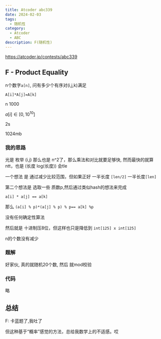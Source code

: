```yaml
---
title: Atcoder abc339
date: 2024-02-03
tags:
  - 随机性 
category:
  - Atcoder
  - ABC
description: F(随机性)
---
```


<https://atcoder.jp/contests/abc339>

## F - Product Equality

n个数字`a[n]`, 问有多少个有序对(i,j,k)满足

`A[i]*A[j]=A[k]`

n 1000

$a[i] \in [0,10^{10}]$

2s

1024mb

### 我的思路

光是 枚举 (i,j) 那么也是 n^2了，那么乘法和对比就要足够快, 然而最快的就算ntt，也是 (长度 log(长度)) 会tle

一个想法 是 通过减少比较范围，但如果正好 一半长度 `[len/2]` 一半长度`[len]`

第二个想法是 选取一些 质数p,然后通过类似hash的想法来完成

`a[i] * a[j] == a[k]`

那么 `(a[i] % p)*(a[j] % p) % p== a[k] %p`

没有任何确定性算法

然后就是 十进制压8位，但这样也只是降低到 `int[125] x int[125]`

n的个数没有减少

<!--more-->

### 题解

好家伙, 真的就随机20个数, 然后 就mod校验

### 代码

略

## 总结

F: 卡蓝题了,我吐了

但这种基于“概率”感觉的方法，总给我数学上的不适感。哎
